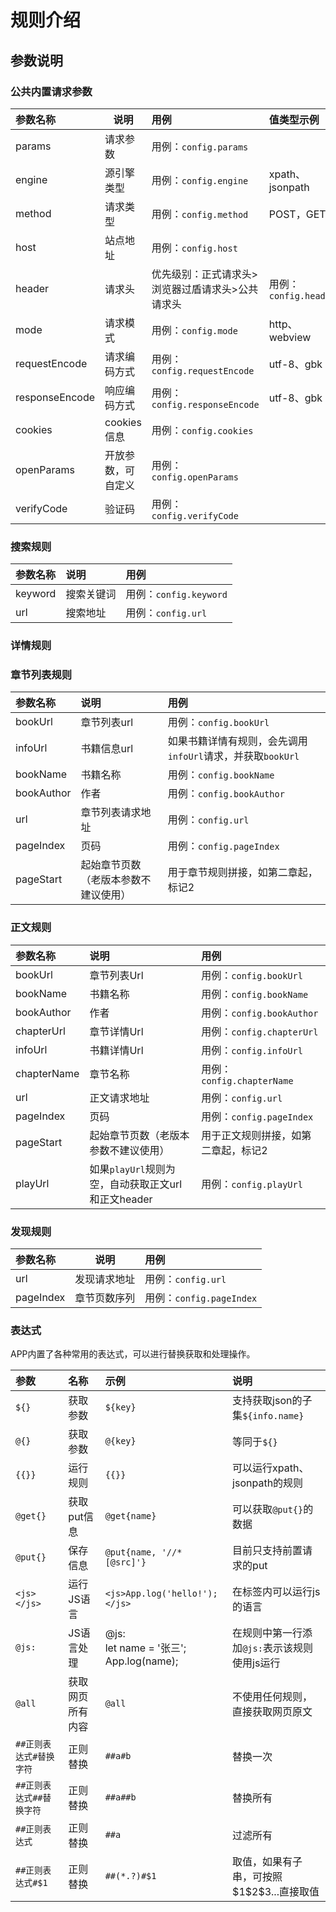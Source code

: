 # 规则介绍

## 参数说明

### 公共内置请求参数
| 参数名称   | 说明             | 用例                     | 值类型示例                |
|:----------|------------------|:------------------------|:------------------------|
| params    | 请求参数         | 用例：`config.params`    |                         |
| engine    | 源引擎类型       | 用例：`config.engine`    | xpath、jsonpath          |
| method    | 请求类型         | 用例：`config.method`    | POST，GET                |
| host      | 站点地址         | 用例：`config.host`      |                         |
| header    | 请求头           | 优先级别：正式请求头>浏览器过盾请求头>公共请求头 | 用例：`config.header` |
| mode      | 请求模式         | 用例：`config.mode`      | http、webview            |
| requestEncode | 请求编码方式   | 用例：`config.requestEncode` | utf-8、gbk              |
| responseEncode | 响应编码方式   | 用例：`config.responseEncode` | utf-8、gbk              |
| cookies   | cookies信息      | 用例：`config.cookies`   |                         |
| openParams| 开放参数，可自定义 | 用例：`config.openParams`|                         |
| verifyCode| 验证码           | 用例：`config.verifyCode`|                         |

### 搜索规则

| 参数名称 | 说明 | 用例 |
|:---|:---|:---|
| keyword | 搜索关键词 | 用例：`config.keyword` |
| url | 搜索地址 | 用例：`config.url` |

### 详情规则

### 章节列表规则

| 参数名称   | 说明                             | 用例                     |
|:----------|:---------------------------------|:------------------------|
| bookUrl   | 章节列表url                       | 用例：`config.bookUrl`   |
| infoUrl   | 书籍信息url                       | 如果书籍详情有规则，会先调用`infoUrl`请求，并获取`bookUrl` |
| bookName  | 书籍名称                         | 用例：`config.bookName`  |
| bookAuthor| 作者                             | 用例：`config.bookAuthor`|
| url       | 章节列表请求地址                   | 用例：`config.url`      |
| pageIndex | 页码                             | 用例：`config.pageIndex`|
| pageStart | 起始章节页数（老版本参数不建议使用） | 用于章节规则拼接，如第二章起，标记2 |

### 正文规则

| 参数名称   | 说明               | 用例                     |
|:----------|:-------------------|:------------------------|
| bookUrl   | 章节列表Url         | 用例：`config.bookUrl`   |
| bookName  | 书籍名称           | 用例：`config.bookName`  |
| bookAuthor| 作者               | 用例：`config.bookAuthor`|
| chapterUrl| 章节详情Url         | 用例：`config.chapterUrl`|
| infoUrl   | 书籍详情Url         | 用例：`config.infoUrl`   |
| chapterName| 章节名称         | 用例：`config.chapterName`|
| url       | 正文请求地址        | 用例：`config.url`      |
| pageIndex | 页码               | 用例：`config.pageIndex`|
| pageStart | 起始章节页数（老版本参数不建议使用） | 用于正文规则拼接，如第二章起，标记2 |
| playUrl   | 如果`playUrl`规则为空，自动获取正文url和正文header | 用例：`config.playUrl`  |

### 发现规则

| 参数名称 | 说明             | 用例                     |
|:--------|------------------|:------------------------|
| url     | 发现请求地址      | 用例：`config.url`       |
| pageIndex | 章节页数序列      | 用例：`config.pageIndex` |

### 表达式

APP内置了各种常用的表达式，可以进行替换获取和处理操作。

| 参数 | 名称 | 示例 | 说明 |
|:---|:---|:---|:---|
| `${}` | 获取参数 | `${key}` | 支持获取json的子集`${info.name}` |
| `@{}` | 获取参数 | `@{key}` | 等同于`${}` |
| `{{}}` | 运行规则 | `{{}}` |可以运行xpath、jsonpath的规则 |
| `@get{}` | 获取put信息 | `@get{name}` | 可以获取`@put{}`的数据 |
| `@put{}` | 保存信息 | `@put{name, '//*[@src]'}` | 目前只支持前置请求的put |
| `<js></js>` | 运行JS语言 | `<js>App.log('hello!');</js>` | 在标签内可以运行js的语言 |
| `@js:` | JS语言处理 | @js:<br/>let name = '张三';<br/>App.log(name); | 在规则中第一行添加`@js:`表示该规则使用js运行 |
| `@all` | 获取网页所有内容 | `@all` | 不使用任何规则，直接获取网页原文 |
| `##正则表达式#替换字符` | 正则替换 | `##a#b` | 替换一次 |
| `##正则表达式##替换字符` | 正则替换 | `##a##b` | 替换所有 |
| `##正则表达式` | 正则替换 | `##a` | 过滤所有 |
| `##正则表达式#$1` | 正则替换 | `##(*.?)#$1` | 取值，如果有子串，可按照$1\$2\$3...直接取值 |
